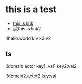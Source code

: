 # this is a test

- [this is link](something.md)
- ![this is link2](something.jpg)

!!hello.world k:v k2:v2

## ts 

!!domain.actor
    key1: val1
    key2:val2

!!domain2.actor2
    key:val